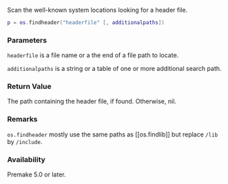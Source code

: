 Scan the well-known system locations looking for a header file.

```lua
p = os.findheader("headerfile" [, additionalpaths])
```

### Parameters ###

`headerfile` is a file name or a the end of a file path to locate.

`additionalpaths` is a string or a table of one or more additional search path.

### Return Value ###

The path containing the header file, if found. Otherwise, nil.

### Remarks ###
`os.findheader` mostly use the same paths as [[os.findlib]] but replace `/lib` by `/include`.

### Availability ###

Premake 5.0 or later.

